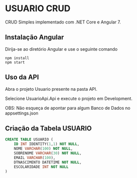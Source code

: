 # USUARIO CRUD

CRUD Simples implementado com .NET Core e Angular 7.

## Instalação Angular

Dirija-se ao diretório Angular e use o seguinte comando

```node
npm install 
npm start
```

## Uso da API

Abra o projeto Usuario presente na pasta API.

Selecione UsuarioApi.Api e execute o projeto em Development.

OBS: Não esqueça de apontar para algum Banco de Dados
no appsettings.json

## Criação da Tabela USUARIO

```sql
CREATE TABLE USUARIO (
	ID INT IDENTITY(1,1) NOT NULL,
	NOME VARCHAR(100) NOT NULL,
	SOBRENOME VARCHAR(30) NOT NULL,
	EMAIL VARCHAR(100),
	DTNASCIMENTO DATETIME NOT NULL,
	ESCOLARIDADE INT NOT NULL
)
```